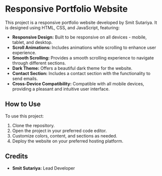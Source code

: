 # Responsive Portfolio Website

This project is a responsive portfolio website developed by Smit Sutariya. It is designed using HTML, CSS, and JavaScript, featuring:

- **Responsive Design:** Built to be responsive on all devices - mobile, tablet, and desktop.
- **Scroll Animations:** Includes animations while scrolling to enhance user experience.
- **Smooth Scrolling:** Provides a smooth scrolling experience to navigate through different sections.
- **Dark Theme:** Offers a beautiful dark theme for the website.
- **Contact Section:** Includes a contact section with the functionality to send emails.
- **Cross-Device Compatibility:** Compatible with all mobile devices, providing a pleasant and intuitive user interface.

## How to Use

To use this project:
1. Clone the repository.
2. Open the project in your preferred code editor.
3. Customize colors, content, and sections as needed.
4. Deploy the website on your preferred hosting platform.

## Credits

- **Smit Sutariya:** Lead Developer

